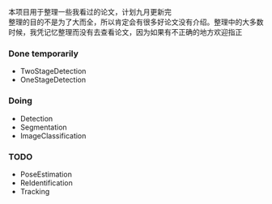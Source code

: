 本项目用于整理一些我看过的论文，计划九月更新完     
整理的目的不是为了大而全，所以肯定会有很多好论文没有介绍。整理中的大多数时候，我凭记忆整理而没有去查看论文，因为如果有不正确的地方欢迎指正

### Done temporarily

- TwoStageDetection
- OneStageDetection

### Doing

- Detection
- Segmentation
- ImageClassification

### TODO

- PoseEstimation
- ReIdentification
- Tracking
